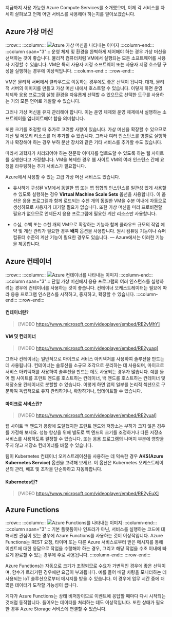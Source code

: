 지금까지 사용 가능한 Azure Compute Services를 소개했으며, 이제 각 서비스를 자세히 살펴보고 언제 어떤 서비스를 사용해야 하는지를 알아보겠습니다.

## <a name="azure-virtual-machines"></a>Azure 가상 머신

:::row:::
  :::column:::
    ![Azure 가상 머신을 나타내는 이미지](../media/3-azure-vms.png)
  :::column-end:::
  :::column span="3"::: 운영 체제 및 환경을 완벽하게 제어해야 하는 경우 가상 머신을 선택하는 것이 좋습니다. 물리적 컴퓨터처럼 VM에서 실행되는 모든 소프트웨어를 사용자 지정할 수 있습니다. VM은 특히 사용자 지정 소프트웨어 또는 사용자 지정 호스팅 구성을 실행하는 경우에 이상적입니다.
  :::column-end:::
:::row-end:::

VM은 물리적 서버에서 클라우드로 이동하는 경우에도 좋은 선택이 됩니다. 대개, 물리적 서버의 이미지를 만들고 가상 머신 내에서 호스트할 수 있습니다. 이렇게 하면 운영 체제와 응용 프로그램 실행 환경을 자유롭게 선택할 수 있으므로 선택한 도구를 사용하는 거의 모든 언어로 개발할 수 있습니다.

그러나 가상 머신을 유지 관리해야 합니다. 이는 운영 체제와 운영 체제에서 실행하는 소프트웨어를 업데이트해야 함을 의미합니다. 

또한 크기를 조정할 때 추가로 고려할 사항이 있습니다. 가상 머신을 확장할 수 있으므로 계산 및 메모리 리소스를 더 추가할 수 있습니다. 그러나 여러 인스턴스를 병렬로 실행하거나 확장해야 하는 경우 부하 분산 장치와 같은 기타 서비스를 추가할 수도 있습니다.

따라서 과학자가 처리되어야 하는 천문학 이미지를 업로드할 수 있도록 하는 웹 사이트를 실행한다고 가정합니다. VM을 복제한 경우 웹 사이트 VM의 여러 인스턴스 간에 요청을 라우팅하는 추가 서비스가 필요합니다.

Azure에서 사용할 수 있는 고급 가상 머신 서비스도 있습니다.

- 유사하게 구성된 VM에서 동일한 앱 또는 앱 집합의 인스턴스를 일관성 있게 사용할 수 있도록 실행하는 경우 **Virtual Machine Scale Sets** 옵션을 사용합니다. 이 옵션은 응용 프로그램과 함께 로드되는 수천 개의 동일한 VM을 수분 이내에 자동으로 생성하므로 사용자가 대기할 필요가 없습니다. 또한 가상 머신을 미리 프로비전할 필요가 없으므로 언제든지 응용 프로그램에 필요한 계산 리소스만 사용합니다.

- 수십, 수백 또는 수천 개의 VM으로 확장하는 기능과 함께 클라우드 규모의 작업 예약 및 계산 관리가 필요한 경우 **배치** 옵션을 사용합니다. 원시 컴퓨팅 기능이나 슈퍼 컴퓨터 수준의 계산 기능이 필요한 경우도 있습니다. &mdash; Azure에서는 이러한 기능을 제공합니다.

## <a name="azure-containers"></a>Azure 컨테이너

:::row:::
  :::column:::
    ![Azure 컨테이너를 나타내는 이미지](../media/3-azure-containers.png)
  :::column-end:::
  :::column span="3"::: 단일 가상 머신에서 응용 프로그램의 여러 인스턴스를 실행하려는 경우에 컨테이너를 사용하는 것이 좋습니다. 컨테이너 오케스트레이터는 필요에 따라 응용 프로그램 인스턴스를 시작하고, 중지하고, 확장할 수 있습니다.
  :::column-end:::
:::row-end:::

#### <a name="what-are-containers"></a>컨테이너란?

> [!VIDEO https://www.microsoft.com/videoplayer/embed/RE2yMhY]

#### <a name="vms-versus-containers"></a>VM 및 컨테이너

> [!VIDEO https://www.microsoft.com/videoplayer/embed/RE2yuaq]

그러나 컨테이너는 일반적으로 마이크로 서비스 아키텍처를 사용하여 솔루션을 만드는 데 사용됩니다. 컨테이너는 솔루션을 소규모 조각으로 분리하는 데 사용되며, 마이크로 서비스 아키텍처를 사용하여 솔루션을 만드는 데도 사용되는 경우가 많습니다. 예를 들어 웹 사이트를 프런트 엔드를 호스트하는 컨테이너, 백 엔드를 호스트하는 컨테이너 및 저장소용 컨테이너로 분할할 수 있습니다. 이렇게 하면 앱의 일부를 논리적 섹션으로 구분하여 독립적으로 유지 관리하거나, 확장하거나, 업데이트할 수 있습니다.

#### <a name="what-is-a-microservice"></a>마이크로 서비스란?

> [!VIDEO https://www.microsoft.com/videoplayer/embed/RE2yual]

웹 사이트 백 엔드가 용량에 도달했지만 프런트 엔드와 저장소는 부하가 크지 않은 경우를 가정해 보세요. 성능 향상을 위해 별도로 백 엔드의 크기를 조정하거나 다른 저장소 서비스를 사용하도록 결정할 수 있습니다. 또는 응용 프로그램의 나머지 부분에 영향을 주지 않고 저장소 컨테이너를 바꿀 수 있습니다.

팀이 Kubernetes 컨테이너 오케스트레이션을 사용하는 데 익숙한 경우 **AKS(Azure Kubernetes Service)** 옵션을 고려해 보세요. 이 옵션은 Kubernetes 오케스트레이션의 관리, 배포 및 조작을 단순화하고 자동화합니다.

#### <a name="what-is-kubernetes"></a>Kubernetes란?

> [!VIDEO https://www.microsoft.com/videoplayer/embed/RE2yEuX]

## <a name="azure-functions"></a>Azure Functions

:::row:::
  :::column:::
    ![Azure Functions를 나타내는 이미지](../media/3-azure-functions.png)
  :::column-end:::
  :::column span="3"::: 기본 플랫폼이나 인프라가 아닌, 서비스를 실행하는 코드에 대해서만 관심이 있는 경우에 Azure Functions를 사용하는 것이 이상적입니다. Azure Functions는 REST 요청, 타이머 또는 다른 Azure 서비스로부터 받은 메시지를 통해 이벤트에 대한 응답으로 작업을 수행해야 하는 경우, 그리고 해당 작업을 수초 이내에 빠르게 완료할 수 있는 경우에 주로 사용됩니다.
  :::column-end:::
:::row-end:::

Azure Functions는 자동으로 크기가 조정되므로 수요가 가변적인 경우에 좋은 선택이며, 함수가 트리거된 경우에만 요금이 부과됩니다. 예를 들어 배달 차량을 모니터하는 데 사용되는 IoT 솔루션으로부터 메시지를 받을 수 있습니다. 이 경우에 업무 시간 중에 더 많은 데이터가 도착할 가능성이 큽니다.

게다가 Azure Functions는 상태 비저장이므로 이벤트에 응답할 때마다 다시 시작되는 것처럼 동작합니다. 들어오는 데이터를 처리하는 데도 이상적입니다. 또한 상태가 필요한 경우 Azure Storage 서비스에 연결할 수 있습니다.

